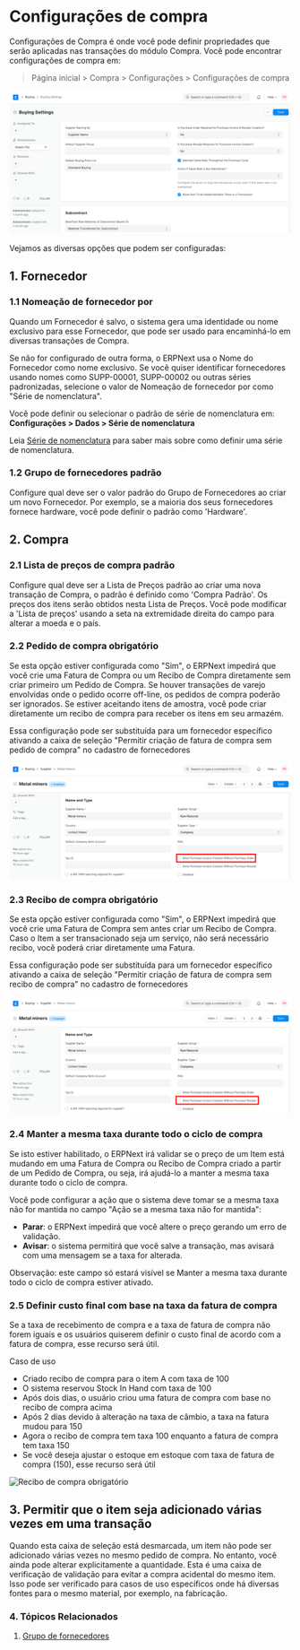 # Configurações de compra



Configurações de Compra é onde você pode definir propriedades que serão aplicadas nas transações do módulo Compra.
Você pode encontrar configurações de compra em:
> Página inicial > Compra > Configurações > Configurações de compra


![Configurações de compra](/files/buying-settings.png)


Vejamos as diversas opções que podem ser configuradas:


## 1. Fornecedor


### 1.1 Nomeação de fornecedor por


Quando um Fornecedor é salvo, o sistema gera uma identidade ou nome exclusivo para esse Fornecedor, que pode ser usado para encaminhá-lo em diversas transações de Compra.


Se não for configurado de outra forma, o ERPNext usa o Nome do Fornecedor como nome exclusivo. Se você quiser identificar fornecedores usando nomes como SUPP-00001, SUPP-00002 ou outras séries padronizadas, selecione o valor de Nomeação de fornecedor por como "Série de nomenclatura".


Você pode definir ou selecionar o padrão de série de nomenclatura em: **Configurações > Dados > Série de nomenclatura**


Leia [Série de nomenclatura](/docs/pt/setting-up/settings/naming-series) para saber mais sobre como definir uma série de nomenclatura.


### 1.2 Grupo de fornecedores padrão


Configure qual deve ser o valor padrão do Grupo de Fornecedores ao criar um novo Fornecedor. Por exemplo, se a maioria dos seus fornecedores fornece hardware, você pode definir o padrão como 'Hardware'.


## 2. Compra


### 2.1 Lista de preços de compra padrão


Configure qual deve ser a Lista de Preços padrão ao criar uma nova transação de Compra, o padrão é definido como 'Compra Padrão'. Os preços dos itens serão obtidos nesta Lista de Preços. Você pode modificar a 'Lista de preços' usando a seta na extremidade direita do campo para alterar a moeda e o país.


### 2.2 Pedido de compra obrigatório


Se esta opção estiver configurada como "Sim", o ERPNext impedirá que você crie uma Fatura de Compra ou um Recibo de Compra diretamente sem criar primeiro um Pedido de Compra. Se houver transações de varejo envolvidas onde o pedido ocorre off-line, os pedidos de compra poderão ser ignorados. Se estiver aceitando itens de amostra, você pode criar diretamente um recibo de compra para receber os itens em seu armazém.


Essa configuração pode ser substituída para um fornecedor específico ativando a caixa de seleção "Permitir criação de fatura de compra sem pedido de compra" no cadastro de fornecedores


![Ordem de compra obrigatória](/files/po-required.png)


### 2.3 Recibo de compra obrigatório


Se esta opção estiver configurada como "Sim", o ERPNext impedirá que você crie uma Fatura de Compra sem antes criar um Recibo de Compra. Caso o Item a ser transacionado seja um serviço, não será necessário recibo, você poderá criar diretamente uma Fatura.


Essa configuração pode ser substituída para um fornecedor específico ativando a caixa de seleção "Permitir criação de fatura de compra sem recibo de compra" no cadastro de fornecedores


![Recibo de compra obrigatório](/files/pr-required.png)


### 2.4 Manter a mesma taxa durante todo o ciclo de compra


Se isto estiver habilitado, o ERPNext irá validar se o preço de um Item está mudando em uma Fatura de Compra ou Recibo de Compra criado a partir de um Pedido de Compra, ou seja, irá ajudá-lo a manter a mesma taxa durante todo o ciclo de compra.


Você pode configurar a ação que o sistema deve tomar se a mesma taxa não for mantida no campo "Ação se a mesma taxa não for mantida":


* **Parar**: o ERPNext impedirá que você altere o preço gerando um erro de validação.
* **Avisar**: o sistema permitirá que você salve a transação, mas avisará com uma mensagem se a taxa for alterada.


Observação: este campo só estará visível se Manter a mesma taxa durante todo o ciclo de compra estiver ativado.


### 2.5 Definir custo final com base na taxa da fatura de compra


Se a taxa de recebimento de compra e a taxa de fatura de compra não forem iguais e os usuários quiserem definir o custo final de acordo com a fatura de compra, esse recurso será útil.


Caso de uso


* Criado recibo de compra para o item A com taxa de 100
* O sistema reservou Stock In Hand com taxa de 100
* Após dois dias, o usuário criou uma fatura de compra com base no recibo de compra acima
* Após 2 dias devido à alteração na taxa de câmbio, a taxa na fatura mudou para 150
* Agora o recibo de compra tem taxa 100 enquanto a fatura de compra tem taxa 150
* Se você deseja ajustar o estoque em estoque com taxa de fatura de compra (150), esse recurso será útil


![Recibo de compra obrigatório](/private/files/set-valuation-rate-based-on-purchase-invoice.png)


## 3. Permitir que o item seja adicionado várias vezes em uma transação


Quando esta caixa de seleção está desmarcada, um item não pode ser adicionado várias vezes no mesmo pedido de compra. No entanto, você ainda pode alterar explicitamente a quantidade. Esta é uma caixa de verificação de validação para evitar a compra acidental do mesmo item. Isso pode ser verificado para casos de uso específicos onde há diversas fontes para o mesmo material, por exemplo, na fabricação.


### 4. Tópicos Relacionados


1. [Grupo de fornecedores](/docs/pt/buying/supplier-group)



